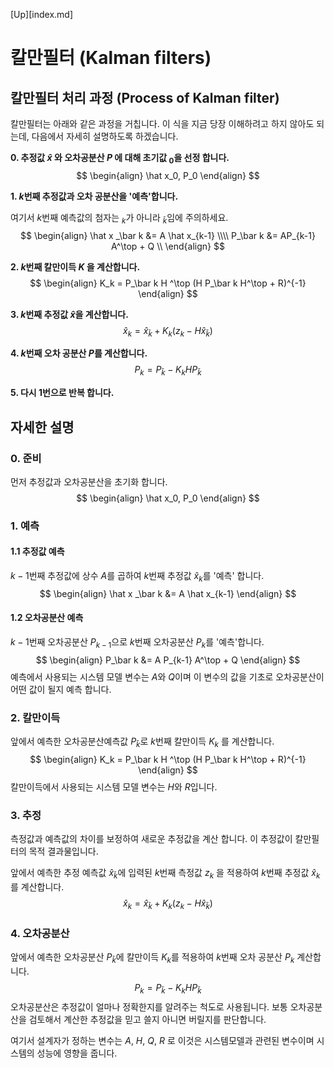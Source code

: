 [Up][index.md]

# 칼만필터 (Kalman filters)

## 칼만필터 처리 과정 (Process of Kalman filter)

칼만필터는 아래와 같은 과정을 거칩니다. 이 식을 지금 당장 이해하려고 하지 않아도 되는데, 다음에서 자세히 설명하도록 하겠습니다.

**0. 추정값 $\hat x$ 와 오차공분산 $P$ 에 대해 초기값 $_0$을 선정 합니다.**
$$
\begin{align}
\hat x_0, P_0
\end{align}
$$

**1. $k$번째 추정값과 오차 공분산을 '예측'합니다.**

여기서 $k$번째 예측값의 첨자는  $_k$가 아니라 $_\bar k$임에 주의하세요.
$$
\begin{align}
\hat x _\bar k &= A \hat x_{k-1} \\\\
P_\bar k &= AP_{k-1} A^\top + Q \\
\end{align}
$$

**2. $k$번째 칼만이득 $K$ 을 계산합니다.**
$$
\begin{align}
K_k = P_\bar k H ^\top (H P_\bar k H^\top + R)^{-1}
\end{align}
$$

**3. $k$번째 추정값 $\hat x$을 계산합니다.**
$$
\hat x_k = \hat x_{\bar k} + K_k (z_k - H\hat x_\bar k)
$$

**4. $k$번째 오차 공분산 $P$를 계산합니다.**
$$
P_k = P_\bar k - K_k H P_\bar k
$$

**5. 다시 1번으로 반복 합니다.**

## 자세한 설명

### 0. 준비

먼저 추정값과 오차공분산을 초기화 합니다.
$$
\begin{align}
\hat x_0, P_0
\end{align}
$$

### 1. 예측

#### 1.1 추정값 예측

$k-1$번째 추정값에 상수 $A$를 곱하여 $k$번째 추정값 $\hat x_k$를 '예측' 합니다.
$$
\begin{align}
\hat x _\bar k &= A \hat x_{k-1}
\end{align}
$$

#### 1.2 오차공분산 예측

$k-1$번째 오차공분산 $P_{k-1}$으로 $k$번째 오차공분산 $P_k$를 '예측'합니다.
$$
\begin{align}
P_\bar k &= A P_{k-1} A^\top + Q
\end{align}
$$
예측에서 사용되는 시스템 모델 변수는 $A$와 $Q$이며 이 변수의 값을 기초로 오차공분산이 어떤 값이 될지 예측 합니다.

### 2. 칼만이득

앞에서 예측한 오차공분산예측값 $P_\bar k$로  $k$번째 칼만이득 $K_k$ 를 계산합니다.
$$
\begin{align}
K_k = P_\bar k H ^\top (H P_\bar k H^\top + R)^{-1}
\end{align}
$$
칼만이득에서 사용되는 시스템 모델 변수는 $H$와 $R$입니다.

### 3. 추정

측정값과 예측값의 차이를 보정하여 새로운 추정값을 계산 합니다. 이 추정값이 칼만필터의 목적 결과물입니다.

앞에서 예측한 추정 예측값 $\hat x_\bar k$에 입력된 $k$번째 측정값 $z_k$ 을 적용하여 $k$번째 추정값 $\hat x_k$를 계산합니다.
$$
\hat x_k = \hat x_{\bar k} + K_k (z_k - H \hat x_\bar k)
$$

### 4. 오차공분산

앞에서 예측한 오차공분산 $P_\bar k$에 칼만이득 $K_k$를 적용하여 $k$번째 오차 공분산 $P_k$ 계산합니다.
$$
P_k = P_\bar k - K_k H P_\bar k
$$
오차공분산은 추정값이 얼마나 정확한지를 알려주는 척도로 사용됩니다. 보통 오차공분산을 검토해서 계산한 추정값을 믿고 쓸지 아니면 버릴지를 판단합니다.

여기서 설계자가 정하는 변수는 $A$, $H$, $Q$, $R$ 로 이것은 시스템모델과 관련된 변수이며 시스템의 성능에 영향을 줍니다.